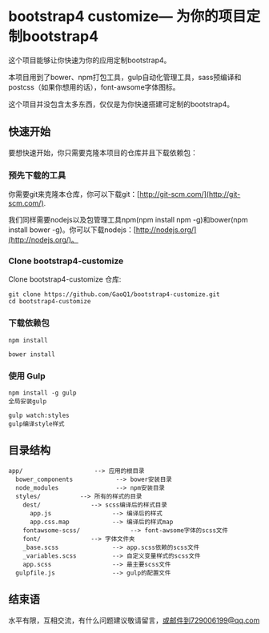 # bootstrap4 customize— 为你的项目定制bootstrap4

这个项目能够让你快速为你的应用定制bootstrap4。

本项目用到了bower、npm打包工具，gulp自动化管理工具，sass预编译和postcss（如果你想用的话），font-awsome字体图标。

这个项目并没包含太多东西，仅仅是为你快速搭建可定制的bootstrap4。

## 快速开始

要想快速开始，你只需要克隆本项目的仓库并且下载依赖包：

### 预先下载的工具

你需要git来克隆本仓库，你可以下载git：[http://git-scm.com/](http://git-scm.com/).

我们同样需要nodejs以及包管理工具npm(npm install npm -g)和bower(npm install bower -g)。你可以下载nodejs：[http://nodejs.org/](http://nodejs.org/)。

### Clone bootstrap4-customize

Clone bootstrap4-customize 仓库:

```
git clone https://github.com/GaoQ1/bootstrap4-customize.git
cd bootstrap4-customize
```

### 下载依赖包

```
npm install
```

```
bower install
```

### 使用 Gulp

```
npm install -g gulp
全局安装gulp
```

```
gulp watch:styles
gulp编译style样式
```

## 目录结构

```
app/                    --> 应用的根目录
  bower_components            --> bower安装目录
  node_modules                --> npm安装目录
  styles/           --> 所有的样式的目录
    dest/              --> scss编译后的样式目录
      app.js                 --> 编译后的样式
      app.css.map            --> 编译后的样式map
    fontawsome-scss/              --> font-awsome字体的scss文件
    font/              --> 字体文件夹
    _base.scss               --> app.scss依赖的scss文件
    _variables.scss          --> 自定义变量样式的scss文件
    app.scss                 --> 最主要scss文件
  gulpfile.js                --> gulp的配置文件
```

## 结束语

水平有限，互相交流，有什么问题建议敬请留言，或邮件到729006199@qq.com
